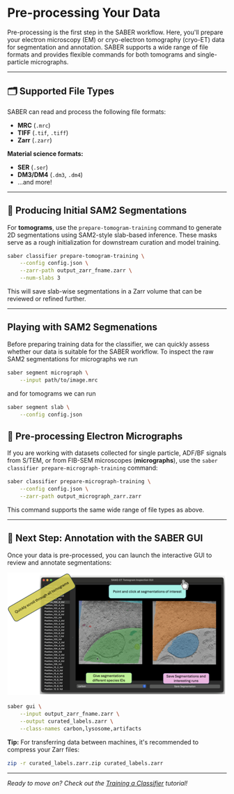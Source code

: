# Pre-processing Your Data

Pre-processing is the first step in the SABER workflow. Here, you'll prepare your electron microscopy (EM) or cryo-electron tomography (cryo-ET) data for segmentation and annotation. SABER supports a wide range of file formats and provides flexible commands for both tomograms and single-particle micrographs.

---

## 🗂️ Supported File Types

SABER can read and process the following file formats:

- **MRC** (`.mrc`)
- **TIFF** (`.tif`, `.tiff`)
- **Zarr** (`.zarr`)

**Material science formats:**  

  - **SER** (`.ser`)
  - **DM3/DM4** (`.dm3`, `.dm4`)
- ...and more!

---

## 🧩 Producing Initial SAM2 Segmentations

For **tomograms**, use the `prepare-tomogram-training` command to generate 2D segmentations using SAM2-style slab-based inference. These masks serve as a rough initialization for downstream curation and model training.

```bash
saber classifier prepare-tomogram-training \
    --config config.json \
    --zarr-path output_zarr_fname.zarr \
    --num-slabs 3
```

This will save slab-wise segmentations in a Zarr volume that can be reviewed or refined further.

---

## Playing with SAM2 Segmenations

Before preparing training data for the classifier, we can quickly assess whether our data is suitable for the SABER workflow. To inspect the raw SAM2 segmentations for micrographs we run 

```bash
saber segment micrograph \
    --input path/to/image.mrc
```

and for tomograms we can run

```bash
saber segment slab \
    --config config.json 
```

## 🧬 Pre-processing Electron Micrographs

If you are working with datasets collected for single particle, ADF/BF signals from S/TEM, or from FIB-SEM microscopes (**micrographs**), use the `saber classifier prepare-micrograph-training` command:

```bash
saber classifier prepare-micrograph-training \
    --config config.json \
    --zarr-path output_micrograph_zarr.zarr
```

This command supports the same wide range of file types as above.

---

## 🎨 Next Step: Annotation with the SABER GUI

Once your data is pre-processed, you can launch the interactive GUI to review and annotate segmentations:

![SABER GUI](../assets/saber_gui.png)

```bash
saber gui \
    --input output_zarr_fname.zarr \
    --output curated_labels.zarr \
    --class-names carbon,lysosome,artifacts
```

**Tip:** For transferring data between machines, it's recommended to compress your Zarr files:
```bash
zip -r curated_labels.zarr.zip curated_labels.zarr
```

---

_Ready to move on? Check out the [Training a Classifier](training.md) tutorial!_
